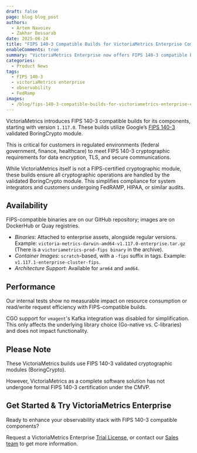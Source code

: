 ```yaml
---
draft: false
page: blog blog_post
authors:
  - Artem Navoiev
  - Zakhar Bessarab
date: 2025-06-24
title: "FIPS 140-3 Compatible Builds for VictoriaMetrics Enterprise Components"
enableComments: true
summary: "VictoriaMetrics Enterprise now offers FIPS 140-3 compatible builds, leveraging the BoringCrypto module. This enables organizations in regulated sectors, such as the federal government, finance, and healthcare, to meet stringent cryptographic requirements using VictoriaMetrics."
categories:
  - Product News
tags:
  - FIPS 140-3 
  - victoriaMetrics enterprise
  - observability
  - FedRamp
images:
  - /blog/fips-140-3-compatible-builds-for-victoriametrics-enterprise-components/preview.webp
---
```


VictoriaMetrics introduces FIPS 140-3 compatible builds for its components, starting with version `1.117.0`.  These builds utilize Google’s [FIPS 140-3](https://go.dev/doc/security/fips140) validated BoringCrypto module.

This is critical for customers in regulated environments (federal government, finance, healthcare) to meet FIPS 140-3 cryptographic requirements for data encryption, TLS, and secure communications.

While VictoriaMetrics itself is not a FIPS-certified cryptographic module, these builds ensure all cryptographic operations are handled by the validated BoringCrypto module. This simplifies compliance for system integrators and customers undergoing FedRAMP, HIPAA, or similar audits.

## Availability

FIPS-compatible binaries are on our GitHub repository; images are on DockerHub or Quay registries.

* *Binaries*: Attached to enterprise assets, alongside regular versions. Example: `victoria-metrics-darwin-amd64-v1.117.0-enterprise.tar.gz` (There is a `victoriametrics-prod-fips binary` in the archive).
* *Container Images*: `scratch`-based, with a `-fips` suffix in tags. Example: `v1.117.1-enterprise-cluster-fips`.
* *Architecture Support*: Available for `arm64` and `amd64`.


## Performance

Our internal tests show no measurable impact on resource consumption or read/write request efficiency with FIPS-compatible builds.

CGO support for `vmagent`'s Kafka integration was disabled for simplification. This only affects the underlying library choice (Go-native vs. C-libraries) and does not impact functionality.

## Please Note

These VictoriaMetrics builds use FIPS 140-3 validated cryptographic modules (BoringCrypto).

However, VictoriaMetrics as a complete software solution has not undergone formal FIPS 140-3 certification under the CMVP.


## Get Started & Try VictoriaMetrics Enterprise

Ready to enhance your observability stack with FIPS 140-3 compatible components?

Request a VictoriaMetrics Enterprise [Trial License](https://victoriametrics.com/products/enterprise/trial/), or contact our [Sales team](https://victoriametrics.com/products/enterprise/) to get more information. 
